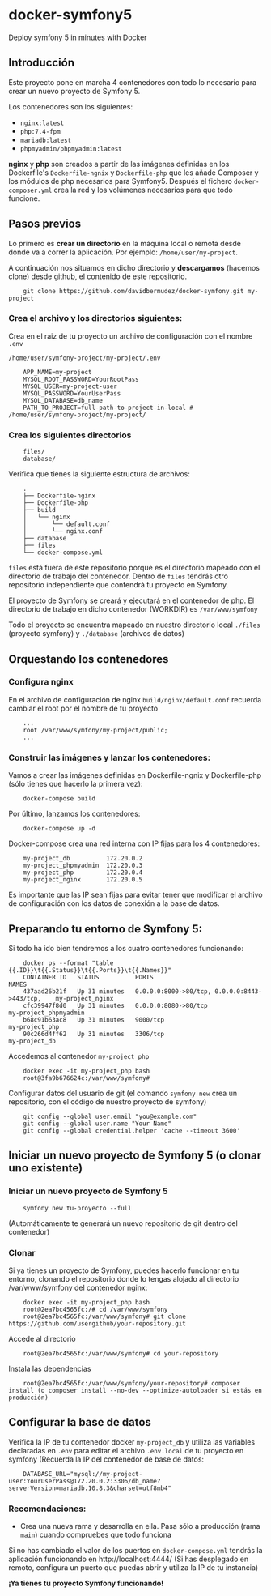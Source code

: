 # docker-symfony5
Deploy symfony 5 in minutes with Docker

## Introducción

Este proyecto pone en marcha 4 contenedores con todo lo necesario para crear un nuevo proyecto de Symfony 5. 

Los contenedores son los siguientes:

- `nginx:latest`
- `php:7.4-fpm`
- `mariadb:latest`
- `phpmyadmin/phpmyadmin:latest`

**nginx** y **php** son creados a partir de las imágenes definidas en los Dockerfile's `Dockerfile-ngnix` y `Dockerfile-php` que les añade Composer y los módulos de php necesarios para Symfony5. Después el fichero `docker-composer.yml` crea la red y los volúmenes necesarios para que todo funcione.

## Pasos previos

Lo primero es **crear un directorio** en la máquina local o remota desde donde va a correr la aplicación. Por ejemplo: `/home/user/my-project`.

A continuación nos situamos en dicho directorio y **descargamos** (hacemos clone) desde github, el contenido de este repositorio.

        git clone https://github.com/davidbermudez/docker-symfony.git my-project
        
### Crea el archivo y los directorios siguientes:

Crea en el raiz de tu proyecto un archivo de configuración con el nombre `.env`

`/home/user/symfony-project/my-project/.env`

        APP_NAME=my-project
        MYSQL_ROOT_PASSWORD=YourRootPass
        MYSQL_USER=my-project-user
        MYSQL_PASSWORD=YourUserPass
        MYSQL_DATABASE=db_name
        PATH_TO_PROJECT=full-path-to-project-in-local # /home/user/symfony-project/my-project/
        
### Crea los siguientes directorios

        files/
        database/
        
Verifica que tienes la siguiente estructura de archivos: 

        .
        ├── Dockerfile-nginx
        ├── Dockerfile-php
        ├── build
        │   └── nginx
        │       └── default.conf
        │       └── nginx.conf
        ├── database
        ├── files
        └── docker-compose.yml
        
`files` está fuera de este repositorio porque es el directorio mapeado con el directorio de trabajo del contenedor. Dentro de `files` tendrás otro repositorio independiente que contendrá tu proyecto en Symfony.

El proyecto de Symfony se creará y ejecutará en el contenedor de php. El directorio de trabajo en dicho contenedor (WORKDIR) es `/var/www/symfony`

Todo el proyecto se encuentra mapeado en nuestro directorio local `./files` (proyecto symfony) y `./database` (archivos de datos)

## Orquestando los contenedores

### Configura nginx

En el archivo de configuración de nginx `build/nginx/default.conf` recuerda cambiar el root por el nombre de tu proyecto

        ...
        root /var/www/symfony/my-project/public;
        ...

### Construir las imágenes y lanzar los contenedores:

Vamos a crear las imágenes definidas en Dockerfile-ngnix y Dockerfile-php (sólo tienes que hacerlo la primera vez):

        docker-compose build

Por último, lanzamos los contenedores:

        docker-compose up -d

Docker-compose crea una red interna con IP fijas para los 4 contenedores:

        my-project_db          172.20.0.2        
        my-project_phpmyadmin  172.20.0.3
        my-project_php         172.20.0.4
        my-project_nginx       172.20.0.5
        
Es importante que las IP sean fijas para evitar tener que modificar el archivo de configuración con los datos de conexión a la base de datos.

## Preparando tu entorno de Symfony 5:

Si todo ha ido bien tendremos a los cuatro contenedores funcionando:

        docker ps --format "table {{.ID}}\t{{.Status}}\t{{.Ports}}\t{{.Names}}"
        CONTAINER ID   STATUS          PORTS                                           NAMES
        437aad26b21f   Up 31 minutes   0.0.0.0:8000->80/tcp, 0.0.0.0:8443->443/tcp,    my-project_nginx
        cfc39947f8d0   Up 31 minutes   0.0.0.0:8080->80/tcp                            my-project_phpmyadmin
        b68c91b63ac8   Up 31 minutes   9000/tcp                                        my-project_php
        90c266d4ff62   Up 31 minutes   3306/tcp                                        my-project_db

Accedemos al contenedor `my-project_php`

        docker exec -it my-project_php bash
        root@3fa9b676624c:/var/www/symfony#
        
Configurar datos del usuario de git (el comando `symfony new` crea un repositorio, con el código de nuestro proyecto de symfony)

        git config --global user.email "you@example.com"
        git config --global user.name "Your Name"
        git config --global credential.helper 'cache --timeout 3600'

## Iniciar un nuevo proyecto de Symfony 5 (o clonar uno existente)

### Iniciar un nuevo proyecto de Symfony 5

        symfony new tu-proyecto --full
        
(Automáticamente te generará un nuevo repositorio de git dentro del contenedor)

### Clonar

Si ya tienes un proyecto de Symfony, puedes hacerlo funcionar en tu entorno, clonando el repositorio donde lo tengas alojado al directorio /var/www/symfony del contenedor nginx:

        docker exec -it my-project_php bash
        root@2ea7bc4565fc:/# cd /var/www/symfony
        root@2ea7bc4565fc:/var/www/symfony# git clone https://github.com/usergithub/your-repository.git
        
Accede al directorio

        root@2ea7bc4565fc:/var/www/symfony# cd your-repository

Instala las dependencias

        root@2ea7bc4565fc:/var/www/symfony/your-repository# composer install (o composer install --no-dev --optimize-autoloader si estás en producción)

## Configurar la base de datos

Verifica la IP de tu contenedor docker `my-project_db` y utiliza las variables declaradas en `.env` para editar el archivo `.env.local` de tu proyecto en symfony (Recuerda la IP del contenedor de base de datos:

        DATABASE_URL="mysql://my-project-user:YourUserPass@172.20.0.2:3306/db_name?serverVersion=mariadb.10.8.3&charset=utf8mb4"

### Recomendaciones:

- Crea una nueva rama y desarrolla en ella. Pasa sólo a producción (rama `main`) cuando compruebes que todo funciona

Si no has cambiado el valor de los puertos en `docker-compose.yml` tendrás la aplicación funcionando en http://localhost:4444/ (Si has desplegado en remoto, configura un puerto que puedas abrir y utiliza la IP de tu instancia)

**¡Ya tienes tu proyecto Symfony funcionando!**

